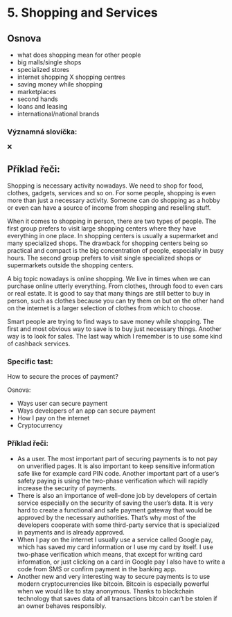 # 5. Shopping and Services

## Osnova

* what does shopping mean for other people
* big malls/single shops
* specialized stores
* internet shopping X shopping centres
* saving money while shopping
* marketplaces
* second hands
* loans and leasing
* international/national brands

### Významná slovíčka:
❌

## Příklad řeči:
Shopping is necessary activity nowadays. We need to shop for food, clothes, gadgets, services and so on. For some people, shopping is even more than just a necessary activity. Someone can do shopping as a hobby or even can have a source of income from shopping and reselling stuff. 

When it comes to shopping in person, there are two types of people. The first group prefers to visit large shopping centers where they have everything in one place. In shopping centers is usually a supermarket and many specialized shops. The drawback for shopping centers being so practical and compact is the big concentration of people, especially in busy hours. The second group prefers to visit single specialized shops or supermarkets outside the shopping centers. 

A big topic nowadays is online shopping. We live in times when we can purchase online utterly everything. From clothes, through food to even cars or real estate. It is good to say that many things are still better to buy in person, such as clothes because you can try them on but on the other hand on the internet is a larger selection of clothes from which to choose. 

Smart people are trying to find ways to save money while shopping. The first and most obvious way to save is to buy just necessary things. Another way is to look for sales. The last way which I remember is to use some kind of cashback services. 


### Specific tast:
How to secure the proces of payment?

Osnova: 
* Ways user can secure payment
* Ways developers of an app can secure payment
* How I pay on the internet
* Cryptocurrency 


### Příklad řeči:
* As a user. The most important part of securing payments is to not pay on unverified pages. It is also important to keep sensitive information safe like for example card PIN code. Another important part of a user’s safety paying is using the two-phase verification which will rapidly increase the security of payments. 
* There is also an importance of well-done job by developers of certain service especially on the security of saving the user’s data. It is very hard to create a functional and safe payment gateway that would be approved by the necessary authorities. That’s why most of the developers cooperate with some third-party service that is specialized in payments and is already approved.  
* When I pay on the internet I usually use a service called Google pay, which has saved my card information or I use my card by itself. I use two-phase verification which means, that except for writing card information, or just clicking on a card in Google pay I also have to write a code from SMS or confirm payment in the banking app.
* Another new and very interesting way to secure payments is to use modern cryptocurrencies like bitcoin. Bitcoin is especially powerful when we would like to stay anonymous. Thanks to blockchain technology that saves data of all transactions bitcoin can’t be stolen if an owner behaves responsibly.  
